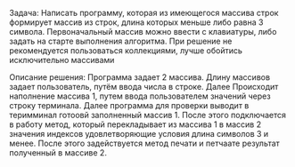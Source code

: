 Задача:
Написать программу, которая из имеющегося массива строк формирует массив из строк, длина которых меньше либо равна 3 символа. Первоначальный массив можно ввести с клавиатуры, либо задать на старте выполнения алгоритма. При решение не рекомендуется пользоваться коллекциями, лучше обойтись исключительно массивами

Описание решения:
Программа задает 2 массива. Длину массивов задает пользователь, путём ввода числа в строке.
Далее Происходит наполнение массива 1, путем ввода пользователем значений через строку терминала. Далее программа для проверки выводит в теримминал готоовй заполненный массив 1.
После этого подключается в работу метод, который перекладывает из массива 1 в массив 2 значения индексов удовлетворяющие условия длина символов 3 и менее.
После этого задействуется метод печати и петчаате результат полученный в массиве 2. 